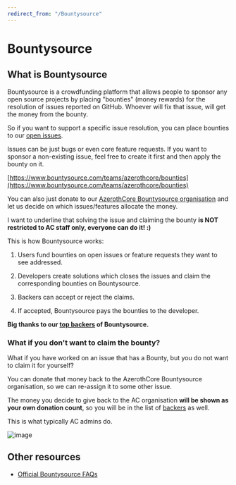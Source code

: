 ```yaml
---
redirect_from: "/Bountysource"
---
```


# Bountysource

## What is Bountysource

Bountysource is a crowdfunding platform that allows people to sponsor any open source projects by placing "bounties" (money rewards) for the resolution of issues reported on GitHub. Whoever will fix that issue, will get the money from the bounty.

So if you want to support a specific issue resolution, you can place bounties to our [open issues](https://github.com/azerothcore/azerothcore-wotlk/issues).

Issues can be just bugs or even core feature requests. If you want to sponsor a non-existing issue, feel free to create it first and then apply the bounty on it.

[https://www.bountysource.com/teams/azerothcore/bounties](https://www.bountysource.com/teams/azerothcore/bounties)

You can also just donate to our [AzerothCore Bountysource organisation](https://salt.bountysource.com/checkout/amount?team=azerothcore) and let us decide on which issues/features allocate the money.

I want to underline that solving the issue and claiming the bounty **is NOT restricted to AC staff only, everyone can do it! :)**

This is how Bountysource works:

1) Users fund bounties on open issues or feature requests they want to see addressed.

2) Developers create solutions which closes the issues and claim the corresponding bounties on Bountysource.

3) Backers can accept or reject the claims.

4) If accepted, Bountysource pays the bounties to the developer.

**Big thanks to our [top backers](https://www.bountysource.com/teams/azerothcore/backers) of Bountysource.**

### What if you don't want to claim the bounty?

What if you have worked on an issue that has a Bounty, but you do not want to claim it for yourself?

You can donate that money back to the AzerothCore Bountysource organisation, so we can re-assign it to some other issue.

The money you decide to give back to the AC organisation **will be shown as your own donation count**, so you will be in the list of [backers](https://www.bountysource.com/teams/azerothcore/backers) as well.

This is what typically AC admins do.

![image](https://user-images.githubusercontent.com/75517/117544116-1c968280-b020-11eb-80f6-5c7d3b725219.png)


## Other resources

- [Official Bountysource FAQs](https://github.com/bountysource/core/wiki/Frequently-Asked-Questions)
